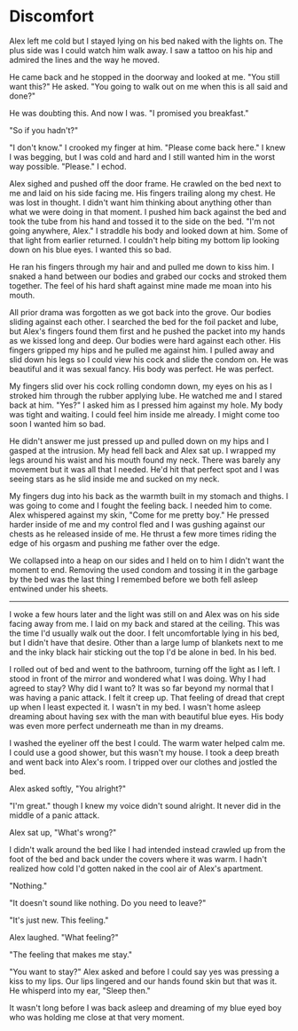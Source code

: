 # Discomfort

Alex left me cold but I stayed lying on his bed naked with the lights on.  The plus side was I could watch him walk away.  I saw a tattoo on his hip and admired the lines and the way he moved.

He came back and he stopped in the doorway and looked at me.  "You still want this?" He asked.  "You going to walk out on me when this is all said and done?"

He was doubting this.  And now I was.  "I promised you breakfast."

"So if you hadn't?"

"I don't know."  I crooked my finger at him.  "Please come back here." I knew I was begging, but I was cold and hard and I still wanted him in the worst way possible.  "Please." I echod.

Alex sighed and pushed off the door frame.  He crawled on the bed next to me and laid on his side facing me.  His fingers trailing along my chest.  He was lost in thought.  I didn't want him thinking about anything other than what we were doing in that moment.  I pushed him back against the bed and took the tube from his hand and tossed it to the side on the bed.  "I'm not going anywhere, Alex."  I straddle his body and looked down at him.  Some of that light from earlier returned.  I couldn't help biting my bottom lip looking down on his blue eyes.  I wanted this so bad.

He ran his fingers through my hair and and pulled me down to kiss him.  I snaked a hand between our bodies and grabed our cocks and stroked them together.  The feel of his hard shaft against mine made me moan into his mouth.

All prior drama was forgotten as we got back into the grove.  Our bodies sliding against each other.  I searched the bed for the foil packet and lube, but Alex's fingers found them first and he pushed the packet into my hands as we kissed long and deep.  Our bodies were hard against each other.  His fingers gripped my hips and he pulled me against him.  I pulled away and slid down his legs so I could view his cock and slide the condom on.  He was beautiful and it was sexual fancy.  His body was perfect.  He was perfect.

My fingers slid over his cock rolling condomn down, my eyes on his as I stroked him through the rubber applying lube.  He watched me and I stared back at him.  "Yes?"  I asked him as I pressed him against my hole.  My body was tight and waiting.  I could feel him inside me already.  I might come too soon I wanted him so bad.

He didn't answer me just pressed up and pulled down on my hips and I gasped at the intrusion.  My head fell back and Alex sat up.  I wrapped my legs around his waist and his mouth found my neck.  There was barely any movement but it was all that I needed.  He'd hit that perfect spot and I was seeing stars as he slid inside me and sucked on my neck.

My fingers dug into his back as the warmth built in my stomach and thighs.  I was going to come and I fought the feeling back.  I needed him to come.  Alex whispered against my skin, "Come for me pretty boy."  He pressed harder inside of me and my control fled and I was gushing against our chests as he released inside of me.  He thrust a few more times riding the edge of his orgasm and pushing me father over the edge.

We collapsed into a heap on our sides and I held on to him I didn't want the moment to end.  Removing the used condom and tossing it in the garbage by the bed was the last thing I remembed before we both fell asleep entwined under his sheets.

****

I woke a few hours later and the light was still on and Alex was on his side facing away from me.  I laid on my back and stared at the ceiling.  This was the time I'd usually walk out the door.  I felt uncomfortable lying in his bed, but I didn't have that desire.  Other than a large lump of blankets next to me and the inky black hair sticking out the top I'd be alone in bed.  In his bed.

I rolled out of bed and went to the bathroom, turning off the light as I left.  I stood in front of the mirror and wondered what I was doing.  Why I had agreed to stay?  Why did I want to?  It was so far beyond my normal that I was having a panic attack.  I felt it creep up.  That feeling of dread that crept up when I least expected it.  I wasn't in my bed.  I wasn't home asleep dreaming about having sex with the man with beautiful blue eyes.  His body was even more perfect underneath me than in my dreams.

I washed the eyeliner off the best I could.  The warm water helped calm me.  I could use a good shower, but this wasn't my house.  I took a deep breath and went back into Alex's room.  I tripped over our clothes and jostled the bed.

Alex asked softly, "You alright?"

"I'm great."  though I knew my voice didn't sound alright.  It never did in the middle of a panic attack.

Alex sat up, "What's wrong?"

I didn't walk around the bed like I had intended instead crawled up from the foot of the bed and back under the covers where it was warm.  I hadn't realized how cold I'd gotten naked in the cool air of Alex's apartment.

"Nothing."

"It doesn't sound like nothing.  Do you need to leave?"

"It's just new.  This feeling."

Alex laughed.  "What feeling?"

"The feeling that makes me stay."

"You want to stay?"  Alex asked and before I could say yes was pressing a kiss to my lips.  Our lips lingered and our hands found skin but that was it.  He whisperd into my ear, "Sleep then."

It wasn't long before I was back asleep and dreaming of my blue eyed boy who was holding me close at that very moment.